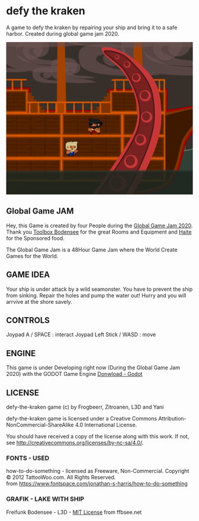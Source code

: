  defy the kraken
===================

A game to defy the kraken by repairing your ship and bring it to a safe harbor. Created during global game jam 2020.

[![defy the kraken](press/titlescreen.png)](https://globalgamejam.org/2020/games/defy-kraken-3)

 Global Game JAM
------------------
Hey, this Game is created by four People during the [Global Game Jam 2020](https://globalgamejam.org/2020/games).
Thank you [Toolbox Bodensee](https://toolbox-bodensee.de/) for the great Rooms and Equipment
and [Haite](https://www.haite.de/) for the Sponsored food.

The Global Game Jam is a 48Hour Game Jam where the World
Create Games for the World. 


 GAME IDEA
------------
Your ship is under attack by a wild seamonster. You have to prevent the ship from sinking. Repair the holes and pump the water out!
Hurry and you will arrvive at the shore savely. 

 CONTROLS
------------
Joypad A / SPACE : interact
Joypad Left Stick / WASD : move

 ENGINE
-----------
This game is under Developing right now (During the Global Game Jam 2020)
with the GODOT Game Engine [Donwload - Godot](https://godotengine.org/download/linux)

 LICENSE
-----------
defy-the-kraken game (c) by Frogbeerr, Zitroanen, L3D and Yani

defy-the-kraken game is licensed under a
Creative Commons Attribution-NonCommercial-ShareAlike 4.0 International License.

You should have received a copy of the license along with this
work. If not, see <http://creativecommons.org/licenses/by-nc-sa/4.0/>.

### FONTS - USED
how-to-do-something - licensed as Freeware, Non-Commercial.
Copyright © 2012 TattooWoo.com. All Rights Reserved.<br/>
from <https://www.fontspace.com/jonathan-s-harris/how-to-do-something>

### GRAFIK - LAKE WITH SHIP
Freifunk Bodensee  - L3D - [MIT License](https://github.com/ffbsee/ffbsee-webseite/blob/master/LICENSE)
from ffbsee.net
